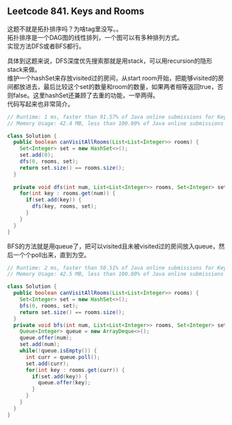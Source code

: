 ## Leetcode 841. Keys and Rooms 
这题不就是拓扑排序吗？为啥tag里没写。。  
拓扑排序是一个DAG图的线性排列，一个图可以有多种排列方式。  
实现方法DFS或者BFS都行。  

具体到这题来说，DFS深度优先搜索那就是用stack，可以用recursion的隐形stack来做。  
维护一个hashSet来存放visited过的房间，从start room开始，把能够visited的房间都放进去，最后比较这个set的数量和room的数量，如果两者相等返回true，否则false。这里hashSet还兼顾了去重的功能，一举两得。  
代码写起来也非常简介。  
```java
// Runtime: 1 ms, faster than 91.57% of Java online submissions for Keys and Rooms.
// Memory Usage: 42.4 MB, less than 100.00% of Java online submissions for Keys and Rooms.

class Solution {
  public boolean canVisitAllRooms(List<List<Integer>> rooms) {
    Set<Integer> set = new HashSet<>();
    set.add(0);
    dfs(0, rooms, set);
    return set.size() == rooms.size();
  }
  
  private void dfs(int num, List<List<Integer>> rooms, Set<Integer> set) {
    for(int key : rooms.get(num)) {
      if(set.add(key)) {
        dfs(key, rooms, set);
      }
    }
  }
}
```
BFS的方法就是用queue了，把可以visited且未被visited过的房间放入queue，然后一个个poll出来，直到为空。  
```java
// Runtime: 2 ms, faster than 50.51% of Java online submissions for Keys and Rooms.
// Memory Usage: 42.5 MB, less than 100.00% of Java online submissions for Keys and Rooms.

class Solution {
  public boolean canVisitAllRooms(List<List<Integer>> rooms) {
    Set<Integer> set = new HashSet<>();
    bfs(0, rooms, set);
    return set.size() == rooms.size();
  }
  private void bfs(int num, List<List<Integer>> rooms, Set<Integer> set) {
    Queue<Integer> queue = new ArrayDeque<>();
    queue.offer(num);
    set.add(num);
    while(!queue.isEmpty()) {
      int curr = queue.poll();
      set.add(curr);
      for(int key : rooms.get(curr)) {
        if(set.add(key)) {
          queue.offer(key);
        }
      }
    }
  }
}
```
